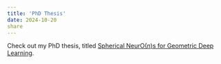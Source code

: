 ```yaml
---
title: 'PhD Thesis'
date: 2024-10-20
share
---
```


Check out my PhD thesis, titled [Spherical NeurO($n$)s for Geometric Deep Learning]().